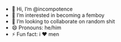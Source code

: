- 👋 Hi, I’m @incompotence
- 👀 I’m interested in becoming a femboy
- 💞️ I’m looking to collaborate on random shit
- 😄 Pronouns: he/him
- ⚡ Fun fact: i ❤️ men

<!---
incompotence/incompotence is a ✨ special ✨ repository because its `README.md` (this file) appears on your GitHub profile.
You can click the Preview link to take a look at your changes.
--->
